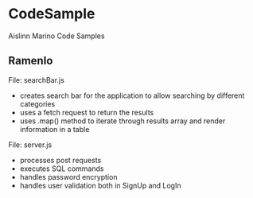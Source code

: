 # CodeSample

Aislinn Marino Code Samples

## RamenIo

File: searchBar.js

- creates search bar for the application to allow searching by different categories
- uses a fetch request to return the results
- uses .map() method to iterate through results array and render information in a table

File: server.js

- processes post requests
- executes SQL commands
- handles password encryption
- handles user validation both in SignUp and LogIn

